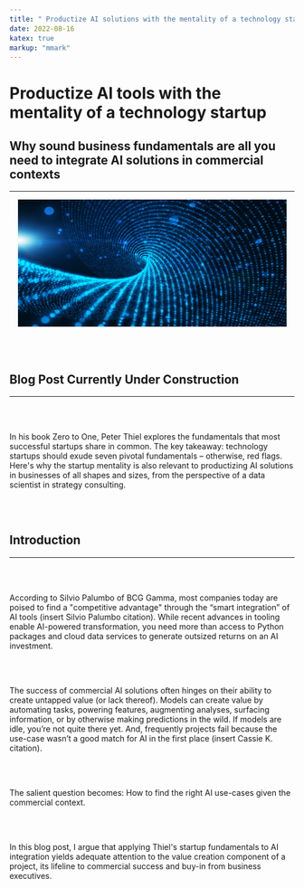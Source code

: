```yaml
---
title: " Productize AI solutions with the mentality of a technology startup."
date: 2022-08-16
katex: true
markup: "mmark"
---
```

# Productize AI tools with the mentality of a technology startup

## Why sound business fundamentals are all you need to integrate AI solutions in commercial contexts
---

<p align="center"> <img src="/posts/blog_AI_image_2.jpeg"/ width = "475" height = "225"> </p>

<br><br>

## Blog Post Currently Under Construction 

---

<br><br>

In his book Zero to One, Peter Thiel explores the fundamentals that most successful startups share in common. The key takeaway: technology startups should exude seven pivotal fundamentals – otherwise, red flags. Here's why the startup mentality is also relevant to productizing AI solutions in businesses of all shapes and sizes, from the perspective of a data scientist in strategy consulting.

<br><br>

## Introduction
---

<br><br>

According to Silvio Palumbo of BCG Gamma, most companies today are poised to find a "competitive advantage" through the “smart integration” of AI tools (insert Silvio Palumbo citation). While recent advances in tooling enable AI-powered transformation, you need more than access to Python packages and cloud data services to generate outsized returns on an AI investment.  

<br><br>


The success of commercial AI solutions often hinges on their ability to create untapped value (or lack thereof). Models can create value by automating tasks, powering features, augmenting analyses, surfacing information, or by otherwise making predictions in the wild. If models are idle, you’re not quite there yet. And, frequently projects fail because the use-case wasn’t a good match for AI in the first place (insert Cassie K. citation). 

<br><br>

The salient question becomes: How to find the right AI use-cases given the commercial context. 

<br><br>

In this blog post, I argue that applying Thiel's startup fundamentals to AI integration yields adequate attention to the value creation component of a project, its lifeline to commercial success and buy-in from business executives.

<br><br>
